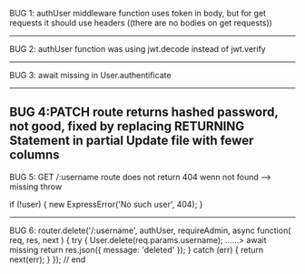 BUG 1: authUser middleware function uses token in body, but for get requests it should use headers ((there are no bodies on get requests))

----------------------------------------

BUG 2: authUser function was using jwt.decode instead of jwt.verify

---------------------------------
BUG 3: await missing in User.authentificate

----------------------------
BUG 4:PATCH route returns hashed password, not good, fixed by replacing RETURNING Statement in partial Update file with fewer columns
-----------------------------------------

BUG 5: GET /:username route does not return 404 wenn not found --> missing throw

 if (!user) {
      new ExpressError('No such user', 404);
    }

------------------------------------

BUG 6: router.delete('/:username', authUser, requireAdmin, async function(
  req,
  res,
  next
) {
  try {
     User.delete(req.params.username);     ......> await missing
    return res.json({ message: 'deleted' });
  } catch (err) {
    return next(err);
  }
}); // end

